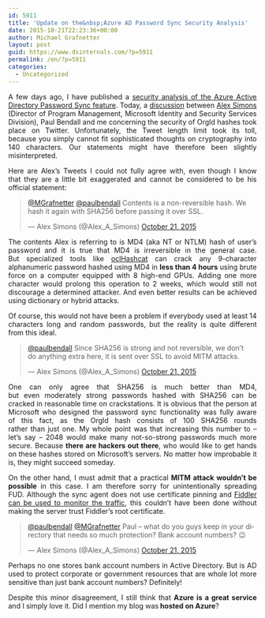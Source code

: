 ```yaml
---
id: 5911
title: 'Update on the&nbsp;Azure AD Password Sync Security Analysis'
date: 2015-10-21T22:23:36+00:00
author: Michael Grafnetter
layout: post
guid: https://www.dsinternals.com/?p=5911
permalink: /en/?p=5911
categories:
  - Uncategorized
---
```

<p style="text-align: justify;">
  A&nbsp;few days ago, I&nbsp;have published a&nbsp;<a href="https://www.dsinternals.com/en/how-azure-active-directory-connect-syncs-passwords/">security analysis of&nbsp;the Azure Active Directory Password Sync feature</a>. Today, a&nbsp;<a href="https://twitter.com/Alex_A_Simons/status/656644938126352385">discussion</a> between <a href="https://www.linkedin.com/pub/alex-simons/0/a4a/9ab">Alex Simons</a> (Director of&nbsp;Program Management, Microsoft Identity and&nbsp;Security Services Division), Paul Bendall and&nbsp;me concerning the&nbsp;security of&nbsp;OrgId hashes took place on Twitter. Unfortunately, the&nbsp;Tweet length limit took its toll, because&nbsp;you simply cannot fit sophisticated thoughts on cryptography into 140 characters. Our statements might have therefore been slightly misinterpreted.
</p>

<p style="text-align: justify;">
  Here are Alex&#8217;s Tweets I&nbsp;could not fully agree with, even&nbsp;though&nbsp;I know that&nbsp;they are a&nbsp;little bit exaggerated and&nbsp;cannot be considered to&nbsp;be his official statement:
</p>

<blockquote class="twitter-tweet" lang="en" data-conversation="none">
  <p dir="ltr" lang="en">
    <a href="https://twitter.com/MGrafnetter">@MGrafnetter</a> <a href="https://twitter.com/paulbendall">@paulbendall</a> Contents is&nbsp;a non-reversible hash. We hash it again with SHA256 before&nbsp;passing it over SSL.
  </p>
  
  <p>
    — Alex Simons (@Alex_A_Simons) <a href="https://twitter.com/Alex_A_Simons/status/656892662448959488">October 21, 2015</a>
  </p>
</blockquote>

<p style="text-align: justify;">
  The&nbsp;contents Alex is&nbsp;referring to&nbsp;is MD4 (aka NT or&nbsp;NTLM) hash of&nbsp;user&#8217;s password and it is&nbsp;true that&nbsp;MD4 is&nbsp;irreversible in&nbsp;the&nbsp;general case. But specialized tools like <a href="http://hashcat.net/oclhashcat/">oclHashcat</a> can crack any 9-character alphanumeric password hashed using MD4 in&nbsp;<strong>less than 4 hours</strong> using brute force on a&nbsp;computer equipped with 8 high-end GPUs. Adding one more character would prolong this operation to&nbsp;2 weeks, which&nbsp;would still not discourage a&nbsp;determined attacker. And&nbsp;even&nbsp;better results can be achieved using dictionary or&nbsp;hybrid attacks.
</p>

<p style="text-align: justify;">
  Of&nbsp;course, this would not have been a&nbsp;problem if&nbsp;everybody used at least 14 characters long and&nbsp;random passwords, but&nbsp;the&nbsp;reality is&nbsp;quite different from&nbsp;this ideal.
</p>

<blockquote class="twitter-tweet" lang="en" data-conversation="none">
  <p dir="ltr" lang="en">
    <a href="https://twitter.com/paulbendall">@paulbendall</a> Since&nbsp;SHA256 is&nbsp;strong and&nbsp;not reversible, we don&#8217;t do&nbsp;anything extra here, it is&nbsp;sent over SSL to&nbsp;avoid MITM attacks.
  </p>
  
  <p>
    — Alex Simons (@Alex_A_Simons) <a href="https://twitter.com/Alex_A_Simons/status/656644938126352385">October 21, 2015</a>
  </p>
</blockquote>

<p style="text-align: justify;">
  One can only agree that&nbsp;SHA256 is&nbsp;much better than&nbsp;MD4, but&nbsp;even&nbsp;moderately strong passwords hashed with SHA256 can be cracked in&nbsp;reasonable time on crackstations. It is&nbsp;obvious that the person at Microsoft who&nbsp;designed the&nbsp;password sync functionality was fully aware of&nbsp;this fact, as&nbsp;the&nbsp;OrgId hash consists of&nbsp;100 SHA256 rounds rather&nbsp;than&nbsp;just one. My whole point was that&nbsp;increasing this number to&nbsp;&#8211; let&#8217;s say &#8211; 2048 would make many not-so-strong passwords much more secure. Because&nbsp;<strong>there are hackers out there</strong>, who&nbsp;would like to&nbsp;get hands on these hashes stored on Microsoft&#8217;s servers. No matter how improbable it is, they might succeed someday.
</p>

<p style="text-align: justify;">
  On the&nbsp;other hand, I&nbsp;must admit that&nbsp;a&nbsp;practical <strong>MITM attack wouldn&#8217;t be possible</strong> in&nbsp;this case. I&nbsp;am therefore sorry for&nbsp;unintentionally spreading FUD. Although&nbsp;the sync agent does not use certificate pinning and <a href="https://www.cogmotive.com/blog/office-365-tips/how-secure-is-dirsync-with-password-synchronisation">Fiddler can be used to&nbsp;monitor the&nbsp;traffic</a>, this couldn&#8217;t have been done without making the&nbsp;server trust Fiddler&#8217;s root certificate.
</p>

<blockquote class="twitter-tweet" lang="en" data-conversation="none">
  <p dir="ltr" lang="en">
    <a href="https://twitter.com/paulbendall">@paulbendall</a> <a href="https://twitter.com/MGrafnetter">@MGrafnetter</a> Paul &#8211; what do&nbsp;you guys keep in&nbsp;your directory that&nbsp;needs so&nbsp;much protection? Bank account numbers?&nbsp;😉
  </p>
  
  <p>
    — Alex Simons (@Alex_A_Simons) <a href="https://twitter.com/Alex_A_Simons/status/656893420032557056">October 21, 2015</a>
  </p>
</blockquote>

<p style="text-align: justify;">
  Perhaps no one stores bank account numbers in&nbsp;Active Directory. But&nbsp;is&nbsp;AD used to&nbsp;protect corporate or&nbsp;government resources that&nbsp;are whole lot more sensitive than&nbsp;just bank account numbers? Definitely!
</p>

<p style="text-align: justify;">
  Despite this minor disagreement, I&nbsp;still think that&nbsp;<strong>Azure is&nbsp;a great service</strong> and&nbsp;I&nbsp;simply love it. Did I&nbsp;mention my blog was<strong> hosted on Azure</strong>?
</p>